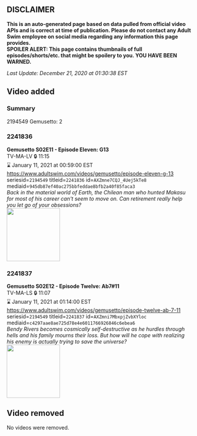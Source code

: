 ## DISCLAIMER
**This is an auto-generated page based on data pulled from official video APIs and is correct at time of publication. Please do not contact any Adult Swim employee on social media regarding any information this page provides.**  
**SPOILER ALERT: This page contains thumbnails of full episodes/shorts/etc. that might be spoilery to you. YOU HAVE BEEN WARNED.**  

_Last Update: December 21, 2020 at 01:30:38 EST_
## Video added
### Summary
2194549 Gemusetto: 2  
### 2241836
**Gemusetto S02E11 - Episode Eleven: G13**  
TV-MA-LV 🔒 11:15  
⌛ January 11, 2021 at 00:59:00 EST  
https://www.adultswim.com/videos/gemusetto/episode-eleven-g-13  
seriesid=`2194549` titleid=`2241836` id=`AXZmne7CQJ_4Uej5kTe8` mediaid=`945db87ef40ac275bbfeddae8bfb2a40f85faca3`  
_Back in the material world of Earth, the Chilean man who hunted Makasu for most of his career can't seem to move on. Can retirement really help you let go of your obsessions?_  
<a href="https://media.cdn.adultswim.com/uploads/20201215/thumbnails/2_201215836316-GSMP_211_dup-20201209.jpg"><img src="https://media.cdn.adultswim.com/uploads/20201215/thumbnails/2_201215836316-GSMP_211_dup-20201209.jpg" height="144px" /></a>
### 2241837
**Gemusetto S02E12 - Episode Twelve: Ab7#11**  
TV-MA-LS 🔒 11:07  
⌛ January 11, 2021 at 01:14:00 EST  
https://www.adultswim.com/videos/gemusetto/episode-twelve-ab-7-11  
seriesid=`2194549` titleid=`2241837` id=`AXZmni7MbxpjZvbXYloc` mediaid=`c4297aae8ae725d78e4e6011766926846c6ebea6`  
_Bendy Rivers becomes cosmically self-destructive as he hurdles through hells and his family mourns their loss. But how will he cope with realizing his enemy is actually trying to save the universe?_  
<a href="https://media.cdn.adultswim.com/uploads/20201215/thumbnails/2_201215836487-GSMP_212_dup-20201209.jpg"><img src="https://media.cdn.adultswim.com/uploads/20201215/thumbnails/2_201215836487-GSMP_212_dup-20201209.jpg" height="144px" /></a>
## Video removed
No videos were removed.  
